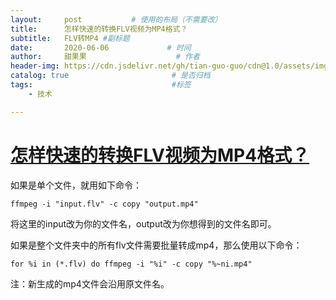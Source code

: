 ```yaml
---
layout:     post           # 使用的布局（不需要改）
title:      怎样快速的转换FLV视频为MP4格式？
subtitle:   FLV转MP4 #副标题
date:       2020-06-06             # 时间
author:     甜果果                    # 作者
header-img: https://cdn.jsdelivr.net/gh/tian-guo-guo/cdn@1.0/assets/img/post-bg-ios10.jpg    #背景图片
catalog: true                       # 是否归档
tags:                               #标签
    - 技术

---
```


# [怎样快速的转换FLV视频为MP4格式？](https://www.zhihu.com/question/65224766/answer/252226264)

如果是单个文件，就用如下命令：

```text
ffmpeg -i "input.flv" -c copy "output.mp4"
```

将这里的input改为你的文件名，output改为你想得到的文件名即可。

如果是整个文件夹中的所有flv文件需要批量转成mp4，那么使用以下命令：

```text
for %i in (*.flv) do ffmpeg -i "%i" -c copy "%~ni.mp4"
```

注：新生成的mp4文件会沿用原文件名。